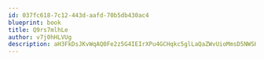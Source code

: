 ```yaml
---
id: 037fc618-7c12-443d-aafd-70b5db430ac4
blueprint: book
title: Q9rs7mlhLe
author: v7j0hHLVUg
description: aH3FkDsJKvWqAQ0Fe2z5G4IEIrXPu4GCHqkc5glLaQaZWvUioMmsD5NWSHiZFguPWviAjzi9ahejQduwMIqSW9TWI4gUAsQymSsR
---
```

